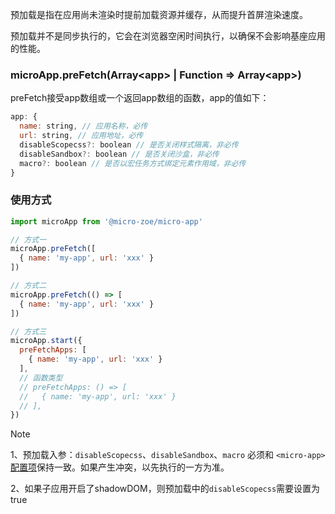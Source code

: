 预加载是指在应用尚未渲染时提前加载资源并缓存，从而提升首屏渲染速度。

预加载并不是同步执行的，它会在浏览器空闲时间执行，以确保不会影响基座应用的性能。

### microApp.preFetch(Array\<app\> | Function => Array\<app\>)
preFetch接受app数组或一个返回app数组的函数，app的值如下：

```js
app: {
  name: string, // 应用名称，必传
  url: string, // 应用地址，必传
  disableScopecss?: boolean // 是否关闭样式隔离，非必传
  disableSandbox?: boolean // 是否关闭沙盒，非必传
  macro?: boolean // 是否以宏任务方式绑定元素作用域，非必传
}
```

### 使用方式
```js
import microApp from '@micro-zoe/micro-app'

// 方式一
microApp.preFetch([
  { name: 'my-app', url: 'xxx' }
])

// 方式二
microApp.preFetch(() => [
  { name: 'my-app', url: 'xxx' }
])

// 方式三
microApp.start({
  preFetchApps: [
    { name: 'my-app', url: 'xxx' }
  ],
  // 函数类型
  // preFetchApps: () => [
  //   { name: 'my-app', url: 'xxx' }
  // ],
})
```

> [!NOTE]
> 1、预加载入参：`disableScopecss`、`disableSandbox`、`macro` 必须和 `<micro-app>`[配置项](/zh-cn/configure)保持一致。如果产生冲突，以先执行的一方为准。
> 
> 2、如果子应用开启了shadowDOM，则预加载中的`disableScopecss`需要设置为true
